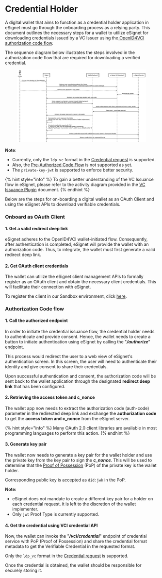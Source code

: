 # Credential Holder

A digital wallet that aims to function as a credential holder application in eSignet must go through the onboarding process as a relying party. This document outlines the necessary steps for a wallet to utilize eSignet for downloading credentials issued by a VC Issuer using the[ OpenID4VCI authorization code flow](https://openid.net/specs/openid-4-verifiable-credential-issuance-1_0.html#name-authorization-code-flow).

The sequence diagram below illustrates the steps involved in the authorization code flow that are required for downloading a verified credential.

<figure><img src="../../../../.gitbook/assets/auth-code-flow.png" alt=""><figcaption></figcaption></figure>

**Note**:

* Currently, only the `ldp_vc` format in the [Credential request](https://openid.net/specs/openid-4-verifiable-credential-issuance-1_0.html#name-credential-request-4) is supported.
* Also, the [Pre-Authorized Code Flow](https://openid.net/specs/openid-4-verifiable-credential-issuance-1_0.html#name-pre-authorized-code-flow) is not supported as yet.
* The `private-key-jwt` is supported to enforce better security.

{% hint style="info" %}
To gain a better understanding of the VC Issuance flow in eSignet, please refer to the activity diagram provided in the [VC Issuance Plugin](https://docs.inji.io/inji-certify/overview#verifiable-credentials-issuance-through-inji-certify) document.
{% endhint %}

Below are the steps for on-boarding a digital wallet as an OAuth Client and using the eSignet APIs to download verifiable credentials.

### Onboard as OAuth Client

#### 1. Get a valid redirect deep link

eSignet adheres to the OpenID4VCI wallet-initiated flow. Consequently, after authentication is completed, eSignet will provide the wallet with an authorization code. Thus, to integrate, the wallet must first generate a valid redirect deep link.

#### 2. Get OAuth client credentials

The wallet can utilize the eSignet client management APIs to formally register as an OAuth client and obtain the necessary client credentials. This will facilitate their connection with eSignet.

To register the client in our Sandbox environment, click [here](../../../test/try-it-out/).

### **Authorization Code flow**

#### 1. Call the authorized endpoint

In order to initiate the credential issuance flow, the credential holder needs to authenticate and provide consent. Hence, the wallet needs to create a button to initiate authentication using eSignet by calling the "_**/authorize**_" endpoint.

This process would redirect the user to a web view of eSignet's authentication screen. In this screen, the user will need to authenticate their identity and give consent to share their credentials.

Upon successful authentication and consent, the authorization code will be sent back to the wallet application through the designated **redirect deep link** that has been configured.

#### 2. Retrieving the access token and c\_nonce

The wallet app now needs to extract the authorization code (auth-code) parameter in the redirected deep link and exchange the **authorization code** to get the **access token and c\_nonce** from the eSignet server.

{% hint style="info" %}
Many OAuth 2.0 client libraries are available in most programming languages to perform this action.
{% endhint %}

#### 3. Generate key pair

The wallet now needs to generate a key pair for the wallet holder and use the private key from the key pair to sign the _**c\_nonce**_. This will be used to determine that the [Proof of Possession](https://openid.net/specs/openid-4-verifiable-credential-issuance-1_0.html#name-proof-types) (PoP) of the private key is the wallet holder.

Corresponding public key is accepted as `did:jwk` in the PoP.

**Note:**

* eSignet does not mandate to create a different key pair for a holder on each credential request. it is left to the discretion of the wallet implementer.
* Only `jwt` Proof Type is currently supported.

#### 4. Get the credential using VCI credential API

Now, the wallet can invoke the "_**/vci/credential**_" endpoint of credential service with PoP (Proof of Possession) and share the credential format metadata to get the Verifiable Credential in the requested format.

Only the `ldp_vc` format in the [Credential request](https://openid.net/specs/openid-4-verifiable-credential-issuance-1_0.html#name-credential-request-4) is supported.

Once the credential is obtained, the wallet should be responsible for securely storing it.
